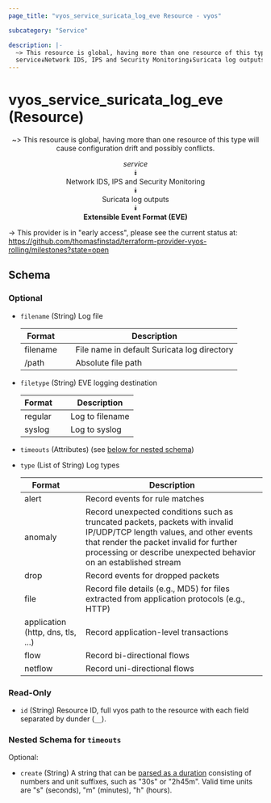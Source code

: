 ```yaml
---
page_title: "vyos_service_suricata_log_eve Resource - vyos"

subcategory: "Service"

description: |- 
  ~> This resource is global, having more than one resource of this type will cause configuration drift and possibly conflicts.
  service⯯Network IDS, IPS and Security Monitoring⯯Suricata log outputs⯯Extensible Event Format (EVE)
---
```


# vyos_service_suricata_log_eve (Resource)
<center>

~> This resource is global, having more than one resource of this type will cause configuration drift and possibly conflicts.

*service*  
⯯  
Network IDS, IPS and Security Monitoring  
⯯  
Suricata log outputs  
⯯  
**Extensible Event Format (EVE)**


</center>

-> This provider is in "early access", please see the current status at: https://github.com/thomasfinstad/terraform-provider-vyos-rolling/milestones?state=open

## Schema

### Optional

- `filename` (String) Log file

    |Format    &emsp;|Description                                  |
    |------------|-----------------------------------------------|
    |filename  &emsp;|File name in default Suricata log directory  |
    |/path     &emsp;|Absolute file path                           |
- `filetype` (String) EVE logging destination

    |Format   &emsp;|Description      |
    |-----------|-------------------|
    |regular  &emsp;|Log to filename  |
    |syslog   &emsp;|Log to syslog    |
- `timeouts` (Attributes) (see [below for nested schema](#nestedatt--timeouts))
- `type` (List of String) Log types

    |Format                             &emsp;|Description                                                                                                                                                                                                                             |
    |-------------------------------------|------------------------------------------------------------------------------------------------------------------------------------------------------------------------------------------------------------------------------------------|
    |alert                              &emsp;|Record events for rule matches                                                                                                                                                                                                          |
    |anomaly                            &emsp;|Record unexpected conditions such as truncated packets, packets with invalid IP/UDP/TCP length values, and other events that render the packet invalid for further processing or describe unexpected behavior on an established stream  |
    |drop                               &emsp;|Record events for dropped packets                                                                                                                                                                                                       |
    |file                               &emsp;|Record file details (e.g., MD5) for files extracted from application protocols (e.g., HTTP)                                                                                                                                             |
    |application (http, dns, tls, ...)  &emsp;|Record application-level transactions                                                                                                                                                                                                   |
    |flow                               &emsp;|Record bi-directional flows                                                                                                                                                                                                             |
    |netflow                            &emsp;|Record uni-directional flows                                                                                                                                                                                                            |

### Read-Only

- `id` (String) Resource ID, full vyos path to the resource with each field separated by dunder (`__`).

<a id="nestedatt--timeouts"></a>
### Nested Schema for `timeouts`

Optional:

- `create` (String) A string that can be [parsed as a duration](https://pkg.go.dev/time#ParseDuration) consisting of numbers and unit suffixes, such as &#34;30s&#34; or &#34;2h45m&#34;. Valid time units are &#34;s&#34; (seconds), &#34;m&#34; (minutes), &#34;h&#34; (hours).  
